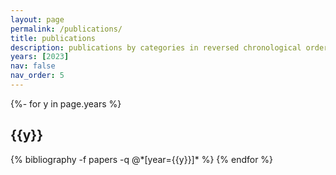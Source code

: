 ```yaml
---
layout: page
permalink: /publications/
title: publications
description: publications by categories in reversed chronological order. generated by jekyll-scholar.
years: [2023]
nav: false
nav_order: 5
---
```

<!-- _pages/publications.md -->
<div class="publications">

{%- for y in page.years %}
  <h2 class="year">{{y}}</h2>
  {% bibliography -f papers -q @*[year={{y}}]* %}
{% endfor %}

</div>
